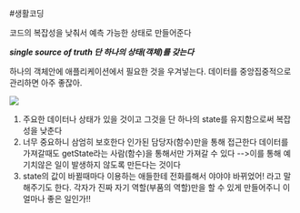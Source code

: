 #생활코딩

코드의 복잡성을 낮춰서 예측 가능한 상태로 만들어준다

***single source of truth
단 하나의 상태(객체)를 갖는다***

하나의 객체안에 애플리케이션에서 필요한 것을 우겨넣는다.
데이터를 중앙집중적으로 관리하면 아주 좋잖아.

![](https://i.imgur.com/PwJuF2A.png)


1. 주요한 데이터나 상태가 있을 것이고 그것을 단 하나의 state를 유지함으로써 복잡성을 낮춘다
2. 너무 중요하니 삼엄히 보호한다 
	인가된 담당자(함수)만을 통해 접근한다
	데이터를 가져갈때도 getState라는 사람(함수)을 통해서만 가져갈 수 있다
	-->이를 통해 예기치않은 일이 발생하지 않도록 만든다는 것이다
3. state의 값이 바뀔때마다 이용하는 애들한테 전화를해서 야야야 바뀌었어! 라고 말해주기도 한다.
	각자가 진짜 자기 역할(부품의 역할)만을 할 수 있게 만들어주니 이 얼마나 좋은 일인가!!